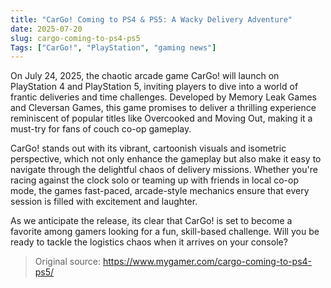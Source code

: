 ```yaml
---
title: "CarGo! Coming to PS4 & PS5: A Wacky Delivery Adventure"
date: 2025-07-20
slug: cargo-coming-to-ps4-ps5
Tags: ["CarGo!", "PlayStation", "gaming news"]
---
```


On July 24, 2025, the chaotic arcade game CarGo! will launch on PlayStation 4 and PlayStation 5, inviting players to dive into a world of frantic deliveries and time challenges. Developed by Memory Leak Games and Cleversan Games, this game promises to deliver a thrilling experience reminiscent of popular titles like Overcooked and Moving Out, making it a must-try for fans of couch co-op gameplay.

CarGo! stands out with its vibrant, cartoonish visuals and isometric perspective, which not only enhance the gameplay but also make it easy to navigate through the delightful chaos of delivery missions. Whether you're racing against the clock solo or teaming up with friends in local co-op mode, the games fast-paced, arcade-style mechanics ensure that every session is filled with excitement and laughter.

As we anticipate the release, its clear that CarGo! is set to become a favorite among gamers looking for a fun, skill-based challenge. Will you be ready to tackle the logistics chaos when it arrives on your console?

> Original source: https://www.mygamer.com/cargo-coming-to-ps4-ps5/
